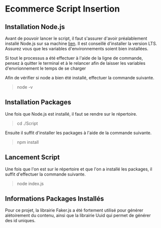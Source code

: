 # Ecommerce Script Insertion

## Installation Node.js

Avant de pouvoir lancer le script, il faut s'assurer d'avoir préalablement installé Node.js sur sa machine [lien](https://nodejs.org/en/). Il est conseillé d'installer la version LTS. Assurez vous que les variables d'environnements soient bien installées.

Si tout le processus a été effectuer à l'aide de la ligne de commande, pensez à quitter le terminal et à le relancer afin de laisser les variables d'envrionnement le temps de se charger

Afin de vérifier si node a bien été installé, effectuer la commande suivante.

> node -v

## Installation Packages

Une fois que Node.js est installé, il faut se rendre sur le répertoire.

> cd ./Script

Ensuite il suffit d'installer les packages à l'aide de la commande suivante.

> npm install

## Lancement Script

Une fois que l'on est sur le répertoire et que l'on a installé les packages, il suffit d'effectuer la commande suivante.

> node index.js

## Informations Packages Installés

Pour ce projet, la librairie Faker.js a été fortement utilisé pour générer alétoirement du contenu, ainsi que la librairie Uuid qui permet de générer des id uniques.
